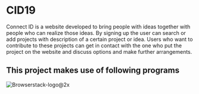 # CID19

Connect ID is a website developed to bring people with ideas together with people who can realize those ideas. 
By signing up the user can search or add projects with description of a certain project or idea. Users who want to contribute to these 
projects can get in contact with the one who put the project on the website and discuss options and make further arrangements.

## This project makes use of following programs
![Browserstack-logo@2x](https://user-images.githubusercontent.com/34754166/55586482-530ac080-5729-11e9-92f5-2289b5f479e6.png)
